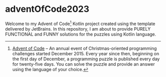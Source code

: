 # adventOfCode2023

Welcome to my Advent of Code[^aoc] Kotlin project created using the template delivered by JetBrains.
In this repository, I am about to provide PURELY FUNCTIONAL and FUNNY solutions for the puzzles using Kotlin language.

[^aoc]:
    [Advent of Code][aoc] – An annual event of Christmas-oriented programming challenges started December 2015.
    Every year since then, beginning on the first day of December, a programming puzzle is published every day for twenty-five days.
    You can solve the puzzle and provide an answer using the language of your choice.

[aoc]: https://adventofcode.com
